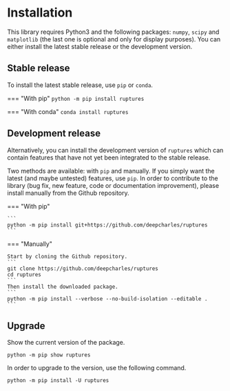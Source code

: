 # Installation

This library requires Python3 and the following packages: `numpy`, `scipy` and `matplotlib` (the last one is optional and only for display purposes).
You can either install the latest stable release or the development version.

## Stable release

To install the latest stable release, use `pip` or `conda`.

=== "With pip"
    ```
    python -m pip install ruptures
    ```

=== "With conda"
    ```
    conda install ruptures
    ```

## Development release

Alternatively, you can install the development version of `ruptures` which can contain features that have not yet been integrated to the stable release.

Two methods are available: with `pip` and manually.
If you simply want the latest (and maybe untested) features, use `pip`.
In order to contribute to the library (bug fix, new feature, code or documentation improvement), please install manually from the Github repository.

=== "With pip"

    ```
    python -m pip install git+https://github.com/deepcharles/ruptures
    ```

=== "Manually"

    Start by cloning the Github repository.
    ```
    git clone https://github.com/deepcharles/ruptures
    cd ruptures
    ```
    Then install the downloaded package.
    ```
    python -m pip install --verbose --no-build-isolation --editable .
    ```

## Upgrade

Show the current version of the package.

```
python -m pip show ruptures
```

In order to upgrade to the version, use the following command.

```
python -m pip install -U ruptures
```

